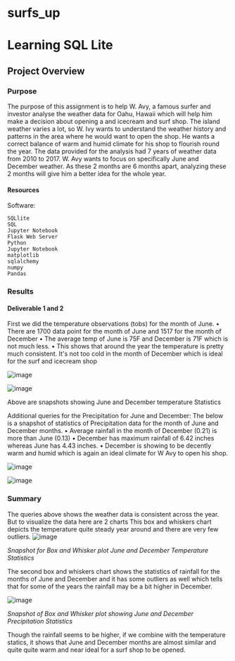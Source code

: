 # surfs_up
# Learning SQL Lite
## Project Overview
### Purpose
The purpose of this assignment is to help W. Avy, a famous surfer and investor analyse the weather data for Oahu, Hawaii which will help him make a decision about opening a and icecream and surf shop. The island weather varies a lot, so W. Ivy wants to understand the weather history and patterns in the area where he would want to open the shop. He wants a correct balance of warm and humid climate for his shop to flourish  round the year. The data provided for the analysis had 7 years of weather data from 2010 to 2017. W. Avy wants to focus on specifically June and December weather. As these 2 months are 6 months apart, analyzing these 2 months will give him a better idea for the whole year. 

#### Resources
  Software:

    SQLlite
    SQL
    Jupyter Notebook
    Flask Web Server
    Python
    Jupyter Notebook
    matplotlib
    sqlalchemy
    numpy
    Pandas
    

### Results

#### Deliverable 1 and 2
First we did the temperature observations (tobs) for the month of June.
	• There are 1700 data point for the month of June and 1517 for the month of December
	• The average temp of June is 75F and December is 71F which is not much less. 
	• This shows that around the year the temperature is pretty much consistent. It's not too cold in the month of December which is ideal for the surf and icecream shop

![image](https://user-images.githubusercontent.com/3753839/171982493-92a5be95-2c28-4feb-9dd3-7f1948bef7a2.png)

![image](https://user-images.githubusercontent.com/3753839/171982497-c6cbd8ee-92dd-4f34-ba4e-cc0964de99b7.png)


Above are snapshots showing June and December temperature Statistics


Additional queries for the Precipitation for June and December:
The below is a snapshot of statistics of Precipitation data for the month of June and December months.
• Average rainfall in the month of December (0.21) is more than June (0.13)
• December has maximum rainfall of 6.42 inches whereas June has 4.43 inches. 
• December is showing to be decently warm and humid which is again an ideal climate for W Avy to open his shop.
  
  ![image](https://user-images.githubusercontent.com/3753839/171982500-f45c55d9-39f3-4f80-8bd2-d574164fe0dc.png)

![image](https://user-images.githubusercontent.com/3753839/171982505-7e963f73-f9ad-4419-9341-87bf9719272c.png)





### Summary
The queries above shows the weather data is consistent across the year.
But to visualize the data here are 2 charts
This box and whiskers chart depicts the temperature quite steady year around and there are very few outliers. 
![image](https://user-images.githubusercontent.com/3753839/171982433-dedd89bf-08bb-411c-9c36-4718c7c359d3.png)



_Snapshot for Box and Whisker plot June and December Temperature Statistics_

The second box and whiskers chart shows the statistics of rainfall for the months of June and December and it has some outliers as well which tells that for some of the years the rainfall may be a bit higher in December.

![image](https://user-images.githubusercontent.com/3753839/171982435-77debeb6-cc0c-486a-9703-5411e8803eb8.png)

_Snapshot of Box and Whisker plot showing June and December Precipitation Statistics_

Though the rainfall seems to be higher, if we combine with the temperature statics, it shows that June and December months are almost similar and quite quite warm and near ideal for a surf shop to be opened.  

